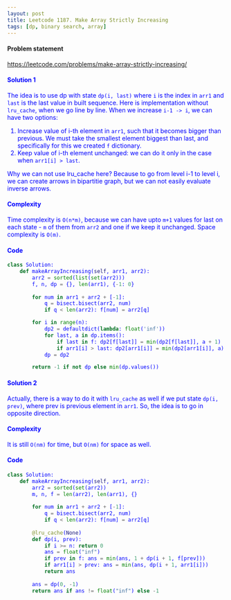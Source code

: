 ```yaml
---
layout: post
title: Leetcode 1187. Make Array Strictly Increasing
tags: [dp, binary search, array]
---
```


#### Problem statement

<a href="https://leetcode.com/problems/make-array-strictly-increasing/"> <font color = blue>https://leetcode.com/problems/make-array-strictly-increasing/

#### Solution 1
The idea is to use dp with state `dp(i, last)` where `i` is the index in `arr1` and `last` is the last value in built sequence. Here is implementation without `lru_cache`, when we go line by line.
When we increase `i-1 -> i`, we can have two options:

1. Increase value of i-th element in `arr1`, such that it becomes bigger than previous. We must take the smallest element biggest than last, and specifically for this we created `f` dictionary. 
2. Keep value of i-th element unchanged: we can do it only in the case when `arr1[i] > last`.

Why we can not use lru_cache here? Because to go from level i-1 to level i, we can create arrows in bipartitie graph, but we can not easily evaluate inverse arrows.

#### Complexity
Time complexity is `O(n*m)`, because we can have upto `m+1` values for last on each state - `m` of  them from `arr2` and one if we keep it unchanged. Space complexity is `O(m)`.

#### Code
```python
class Solution:
    def makeArrayIncreasing(self, arr1, arr2):
        arr2 = sorted(list(set(arr2)))
        f, n, dp = {}, len(arr1), {-1: 0}
        
        for num in arr1 + arr2 + [-1]:
            q = bisect.bisect(arr2, num)
            if q < len(arr2): f[num] = arr2[q]

        for i in range(n):
            dp2 = defaultdict(lambda: float('inf'))
            for last, a in dp.items():
                if last in f: dp2[f[last]] = min(dp2[f[last]], a + 1)
                if arr1[i] > last: dp2[arr1[i]] = min(dp2[arr1[i]], a)
            dp = dp2

        return -1 if not dp else min(dp.values())
```

#### Solution 2
Actually, there is a way to do it with `lru_cache` as well if we put state `dp(i, prev)`, where prev is previous element in `arr1`. So, the idea is to go in opposite direction.

#### Complexity
It is still `O(nm)` for time, but `O(nm)` for space as well.

#### Code
```python
class Solution:
    def makeArrayIncreasing(self, arr1, arr2):
        arr2 = sorted(set(arr2))
        m, n, f = len(arr2), len(arr1), {}
        
        for num in arr1 + arr2 + [-1]:
            q = bisect.bisect(arr2, num)
            if q < len(arr2): f[num] = arr2[q]
        
        @lru_cache(None)
        def dp(i, prev):
            if i >= n: return 0
            ans = float("inf")
            if prev in f: ans = min(ans, 1 + dp(i + 1, f[prev]))
            if arr1[i] > prev: ans = min(ans, dp(i + 1, arr1[i]))
            return ans
            
        ans = dp(0, -1)
        return ans if ans != float("inf") else -1
```